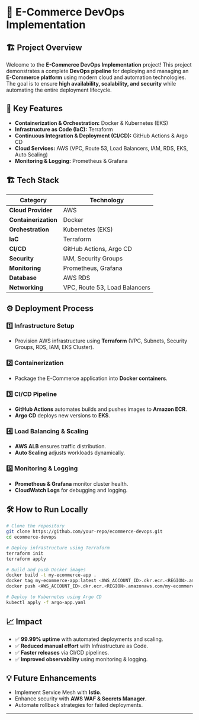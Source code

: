 # 🚀 E-Commerce DevOps Implementation

## 🏗️ Project Overview
Welcome to the **E-Commerce DevOps Implementation** project! This project demonstrates a complete **DevOps pipeline** for deploying and managing an **E-Commerce platform** using modern cloud and automation technologies. The goal is to ensure **high availability, scalability, and security** while automating the entire deployment lifecycle.

## 🎯 Key Features
- **Containerization & Orchestration:** Docker & Kubernetes (EKS)
- **Infrastructure as Code (IaC):** Terraform
- **Continuous Integration & Deployment (CI/CD):** GitHub Actions & Argo CD
- **Cloud Services:** AWS (VPC, Route 53, Load Balancers, IAM, RDS, EKS, Auto Scaling)
- **Monitoring & Logging:** Prometheus & Grafana

## 🏗️ Tech Stack
| Category                | Technology |
|------------------------|----------------------|
| **Cloud Provider**     | AWS |
| **Containerization**   | Docker |
| **Orchestration**      | Kubernetes (EKS) |
| **IaC**                | Terraform |
| **CI/CD**              | GitHub Actions, Argo CD |
| **Security**           | IAM, Security Groups |
| **Monitoring**         | Prometheus, Grafana |
| **Database**           | AWS RDS |
| **Networking**         | VPC, Route 53, Load Balancers |

## ⚙️ Deployment Process
### 1️⃣ Infrastructure Setup
- Provision AWS infrastructure using **Terraform** (VPC, Subnets, Security Groups, RDS, IAM, EKS Cluster).

### 2️⃣ Containerization
- Package the E-Commerce application into **Docker containers**.

### 3️⃣ CI/CD Pipeline
- **GitHub Actions** automates builds and pushes images to **Amazon ECR**.
- **Argo CD** deploys new versions to **EKS**.

### 4️⃣ Load Balancing & Scaling
- **AWS ALB** ensures traffic distribution.
- **Auto Scaling** adjusts workloads dynamically.

### 5️⃣ Monitoring & Logging
- **Prometheus & Grafana** monitor cluster health.
- **CloudWatch Logs** for debugging and logging.

## 🛠️ How to Run Locally
```sh
# Clone the repository
git clone https://github.com/your-repo/ecommerce-devops.git
cd ecommerce-devops

# Deploy infrastructure using Terraform
terraform init
terraform apply

# Build and push Docker images
docker build -t my-ecommerce-app .
docker tag my-ecommerce-app:latest <AWS_ACCOUNT_ID>.dkr.ecr.<REGION>.amazonaws.com/my-ecommerce-app:latest
docker push <AWS_ACCOUNT_ID>.dkr.ecr.<REGION>.amazonaws.com/my-ecommerce-app:latest

# Deploy to Kubernetes using Argo CD
kubectl apply -f argo-app.yaml
```

## 📈 Impact

- ✅ **99.99% uptime** with automated deployments and scaling.
- ✅ **Reduced manual effort** with Infrastructure as Code.
- ✅ **Faster releases** via CI/CD pipelines.
- ✅ **Improved observability** using monitoring & logging.

## 💡 Future Enhancements
- Implement Service Mesh with **Istio**.
- Enhance security with **AWS WAF & Secrets Manager**.
- Automate rollback strategies for failed deployments.

---

